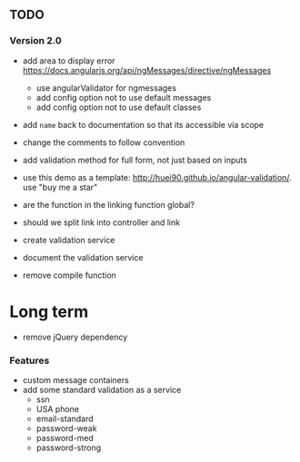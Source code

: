 ## TODO

### Version 2.0
- add area to display error
    https://docs.angularjs.org/api/ngMessages/directive/ngMessages
    - use angularValidator for ngmessages
    - add config option not to use default messages
    - add config option not to use default classes

- add `name` back to documentation so that its accessible via scope
- change the comments to follow convention
- add validation method for full form, not just based on inputs
- use this demo as a template: http://huei90.github.io/angular-validation/. use "buy me a star"


- are the function in the linking function global?
- should we split link into controller and link
- create validation service
- document the validation service
- remove compile function


# Long term
- remove jQuery dependency


### Features
- custom message containers
- add some standard validation as a service
    - ssn
    - USA phone
    - email-standard
    - password-weak
    - password-med
    - password-strong